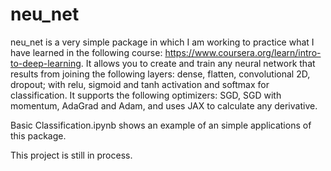 # neu_net
neu_net is a very simple package in which I am working to practice what I have learned in the following course: https://www.coursera.org/learn/intro-to-deep-learning. It allows you to create and train any neural network that results from joining the following layers: dense, flatten, convolutional 2D, dropout; with relu, sigmoid and tanh activation and softmax for classification. It supports the following optimizers: SGD, SGD with momentum, AdaGrad and Adam, and uses JAX to calculate any derivative.

Basic Classification.ipynb shows an example of an simple applications of this package.

This project is still in process.
